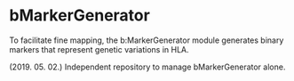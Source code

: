 # bMarkerGenerator

To facilitate fine mapping, the b:MarkerGenerator module generates binary markers that represent genetic variations in HLA.


(2019. 05. 02.) Independent repository to manage bMarkerGenerator alone.
